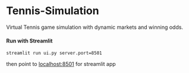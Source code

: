 # Tennis-Simulation

Virtual Tennis game simulation with dynamic markets and winning odds.

#### Run with Streamlit
    streamlit run ui.py server.port=8501
then point to [localhost:8501](https://localhost:8501) for streamlit app
